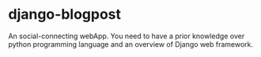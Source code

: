 # django-blogpost
An social-connecting webApp.
You need to have a prior knowledge over python programming language and an overview of Django web framework.
